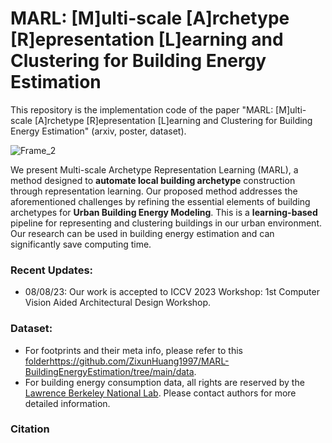 # MARL: [M]ulti-scale [A]rchetype [R]epresentation [L]earning and Clustering for Building Energy Estimation
This repository is the implementation code of the paper "MARL: [M]ulti-scale [A]rchetype [R]epresentation [L]earning and Clustering for Building Energy Estimation" (arxiv, poster, dataset).

![Frame_2](https://github.com/ZixunHuang1997/MARL-BuildingEnergyEstimation/assets/106426767/f03687f2-044c-48f5-818e-27b1f70a92cb)

We present Multi-scale Archetype Representation Learning (MARL), a method designed to **automate local building archetype** construction through representation learning. Our proposed method addresses the aforementioned challenges by refining the essential elements of building archetypes for **Urban Building Energy Modeling**. This is a **learning-based** pipeline for representing and clustering buildings in our urban environment. Our research can be used in building energy estimation and can significantly save computing time. 

### Recent Updates:
- 08/08/23: Our work is accepted to ICCV 2023 Workshop: 1st Computer Vision Aided Architectural Design Workshop.

### Dataset:
- For footprints and their meta info, please refer to this [folder](https://github.com/ZixunHuang1997/MARL-BuildingEnergyEstimation/tree/main/data)https://github.com/ZixunHuang1997/MARL-BuildingEnergyEstimation/tree/main/data.
- For building energy consumption data, all rights are reserved by the [Lawrence Berkeley National Lab](https://buildings.lbl.gov/). Please contact authors for more detailed information.

### Citation
```

```

